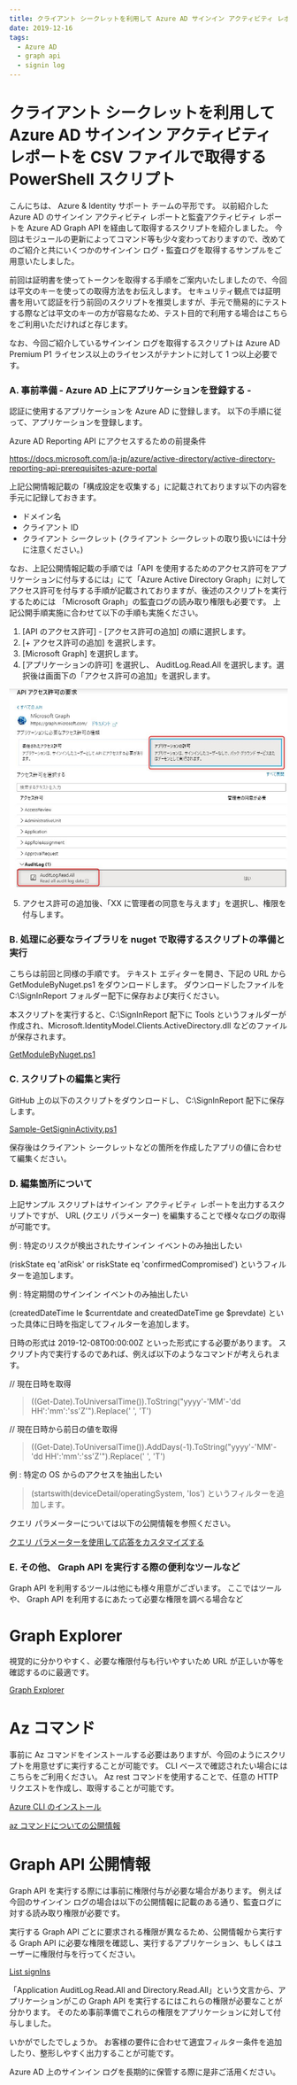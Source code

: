 ```yaml
---
title: クライアント シークレットを利用して Azure AD サインイン アクティビティ レポートを CSV ファイルで取得する PowerShell スクリプト
date: 2019-12-16
tags:
  - Azure AD
  - graph api
  - signin log
---
```


# クライアント シークレットを利用して Azure AD サインイン アクティビティ レポートを CSV ファイルで取得する PowerShell スクリプト

こんにちは、 Azure & Identity サポート チームの平形です。
以前紹介した Azure AD のサインイン アクティビティ レポートと監査アクティビティ レポートを Azure AD Graph API を経由して取得するスクリプトを紹介しました。
今回はモジュールの更新によってコマンド等も少々変わっておりますので、改めてのご紹介と共にいくつかのサインイン ログ・監査ログを取得するサンプルをご用意いたしました。

前回は証明書を使ってトークンを取得する手順をご案内いたしましたので、今回は平文のキーを使っての取得方法をお伝えします。
セキュリティ観点では証明書を用いて認証を行う前回のスクリプトを推奨しますが、手元で簡易的にテストする際などは平文のキーの方が容易なため、テスト目的で利用する場合はこちらをご利用いただければと存じます。

なお、今回ご紹介しているサインイン ログを取得するスクリプトは Azure AD Premium P1 ライセンス以上のライセンスがテナントに対して 1 つ以上必要です。


### A. 事前準備 - Azure AD 上にアプリケーションを登録する -
認証に使用するアプリケーションを Azure AD に登録します。
以下の手順に従って、アプリケーションを登録します。

Azure AD Reporting API にアクセスするための前提条件

https://docs.microsoft.com/ja-jp/azure/active-directory/active-directory-reporting-api-prerequisites-azure-portal

上記公開情報記載の「構成設定を収集する」に記載されております以下の内容を手元に記録しておきます。

- ドメイン名
- クライアント ID
- クライアント シークレット (クライアント シークレットの取り扱いには十分に注意ください。)


なお、上記公開情報記載の手順では「API を使用するためのアクセス許可をアプリケーションに付与するには」にて「Azure Active Directory Graph」に対してアクセス許可を付与する手順が記載されておりますが、後述のスクリプトを実行するためには 「Microsoft Graph」の監査ログの読み取り権限も必要です。
上記公開手順実施に合わせて以下の手順も実施ください。

1. [API のアクセス許可] - [アクセス許可の追加] の順に選択します。
2. [+ アクセス許可の追加] を選択します。
3. [Microsoft Graph] を選択します。
4. [アプリケーションの許可] を選択し、 AuditLog.Read.All を選択します。選択後は画面下の「アクセス許可の追加」を選択します。

![](./aad-get-signinlog/appview.jpg)

5. アクセス許可の追加後、「XX に管理者の同意を与えます」を選択し、権限を付与します。


### B. 処理に必要なライブラリを nuget で取得するスクリプトの準備と実行
こちらは前回と同様の手順です。
テキスト エディターを開き、下記の URL から GetModuleByNuget.ps1 をダウンロードします。
ダウンロードしたファイルを C:\SignInReport フォルダー配下に保存および実行ください。

本スクリプトを実行すると、C:\SignInReport 配下に Tools というフォルダーが作成され、Microsoft.IdentityModel.Clients.ActiveDirectory.dll などのファイルが保存されます。

[GetModuleByNuget.ps1](https://github.com/jpazureid/blog/blob/microsoft-graph-api-signin-activity-reports-v2/articles/azure-active-directory/aad-get-signinlog/GetModuleByNuget.ps1)


### C. スクリプトの編集と実行

GitHub 上の以下のスクリプトをダウンロードし、 C:\SignInReport 配下に保存します。

[Sample-GetSigninActivity.ps1](https://github.com/jpazureid/blog/blob/microsoft-graph-api-signin-activity-reports-v2/articles/azure-active-directory/aad-get-signinlog/Sample-GetSigninActivity.ps1)

保存後はクライアント シークレットなどの箇所を作成したアプリの値に合わせて編集ください。


### D. 編集箇所について
上記サンプル スクリプトはサインイン アクティビティ レポートを出力するスクリプトですが、 URL (クエリ パラメーター) を編集することで様々なログの取得が可能です。

例 : 特定のリスクが検出されたサインイン イベントのみ抽出したい

(riskState eq 'atRisk' or riskState eq 'confirmedCompromised') というフィルターを追加します。

例 : 特定期間のサインイン イベントのみ抽出したい

(createdDateTime le $currentdate and createdDateTime ge $prevdate) といった具体に日時を指定してフィルターを追加します。

日時の形式は  2019-12-08T00:00:00Z といった形式にする必要があります。
スクリプト内で実行するのであれば、例えば以下のようなコマンドが考えられます。

// 現在日時を取得
> ((Get-Date).ToUniversalTime()).ToString("yyyy'-'MM'-'dd HH':'mm':'ss'Z'").Replace(' ', 'T')

// 現在日時から前日の値を取得
> ((Get-Date).ToUniversalTime()).AddDays(-1).ToString("yyyy'-'MM'-'dd HH':'mm':'ss'Z'").Replace(' ', 'T')


例 : 特定の OS からのアクセスを抽出したい
> (startswith(deviceDetail/operatingSystem, 'Ios') というフィルターを追加します。

クエリ パラメーターについては以下の公開情報を参照ください。

[クエリ パラメーターを使用して応答をカスタマイズする](https://docs.microsoft.com/ja-jp/graph/query-parameters)

### E. その他、 Graph API を実行する際の便利なツールなど
Graph API を利用するツールは他にも様々用意がございます。
ここではツールや、 Graph API を利用するにあたって必要な権限を調べる場合など


# Graph Explorer
視覚的に分かりやすく、必要な権限付与も行いやすいため URL が正しいか等を確認するのに最適です。

[Graph Explorer](https://developer.microsoft.com/ja-jp/graph/graph-explorer)

# Az コマンド
事前に Az コマンドをインストールする必要はありますが、今回のようにスクリプトを用意せずに実行することが可能です。
CLI ベースで確認されたい場合にはこちらをご利用ください。
Az rest コマンドを使用することで、任意の HTTP リクエストを作成し、取得することが可能です。

[Azure CLI のインストール](https://docs.microsoft.com/ja-jp/cli/azure/install-azure-cli?view=azure-cli-latest)


[az コマンドについての公開情報](https://docs.microsoft.com/ja-jp/cli/azure/reference-index?view=azure-cli-latest#az-rest)


# Graph API 公開情報
Graph API を実行する際には事前に権限付与が必要な場合があります。
例えば今回のサインイン ログの場合は以下の公開情報に記載のある通り、監査ログに対する読み取り権限が必要です。

実行する Graph API ごとに要求される権限が異なるため、公開情報から実行する Graph API に必要な権限を確認し、実行するアプリケーション、もしくはユーザーに権限付与を行ってください。

[List signIns](https://docs.microsoft.com/en-us/graph/api/signin-list?view=graph-rest-1.0&tabs=http)

「Application	AuditLog.Read.All and Directory.Read.All」という文言から、アプリケーションがこの Graph API を実行するにはこれらの権限が必要なことが分かります。
そのため事前準備でこれらの権限をアプリケーションに対して付与しました。



いかがでしたでしょうか。
お客様の要件に合わせて適宜フィルター条件を追加したり、整形しやすく出力することが可能です。

Azure AD 上のサインイン ログを長期的に保管する際に是非ご活用ください。
